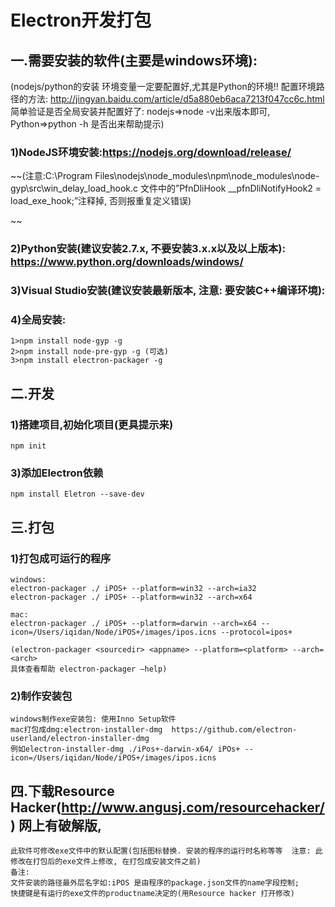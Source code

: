 # Electron开发打包

## 一.需要安装的软件(主要是windows环境):
(nodejs/python的安装 环境变量一定要配置好,尤其是Python的环境!! 配置环境路径的方法: http://jingyan.baidu.com/article/d5a880eb6aca7213f047cc6c.html  简单验证是否全局安装并配置好了: nodejs=>node -v出来版本即可,  Python=>python -h 是否出来帮助提示)

### 1)NodeJS环境安装:https://nodejs.org/download/release/
~~(注意:C:\Program Files\nodejs\node_modules\npm\node_modules\node-gyp\src\win_delay_load_hook.c
	文件中的”PfnDliHook __pfnDliNotifyHook2 = load_exe_hook;”注释掉, 否则报重复定义错误)

~~

### 2)Python安装(建议安装2.7.x, 不要安装3.x.x以及以上版本): https://www.python.org/downloads/windows/

### 3)Visual Studio安装(建议安装最新版本, 注意: 要安装C++编译环境):

### 4)全局安装: 
	1>npm install node-gyp -g 
	2>npm install node-pre-gyp -g (可选)
	3>npm install electron-packager -g


## 二.开发
### 1)搭建项目,初始化项目(更具提示来)
	npm init

### 3)添加Electron依赖
	npm install Eletron --save-dev


## 三.打包
### 1)打包成可运行的程序
	windows:
	electron-packager ./ iPOS+ --platform=win32 --arch=ia32  
	electron-packager ./ iPOS+ --platform=win32 --arch=x64 
	
	mac:
	electron-packager ./ iPOS+ --platform=darwin --arch=x64 --icon=/Users/iqidan/Node/iPOS+/images/ipos.icns --protocol=ipos+
	
	(electron-packager <sourcedir> <appname> --platform=<platform> --arch=<arch>
	具体查看帮助 electron-packager —help)

	
### 2)制作安装包
	windows制作exe安装包: 使用Inno Setup软件
	mac打包成dmg:electron-installer-dmg  https://github.com/electron-userland/electron-installer-dmg
	例如electron-installer-dmg ./iPos+-darwin-x64/ iPOs+ --icon=/Users/iqidan/Node/iPOS+/images/ipos.icns

## 四.下载Resource Hacker(http://www.angusj.com/resourcehacker/) 网上有破解版, 
	此软件可修改exe文件中的默认配置(包括图标替换. 安装的程序的运行时名称等等  注意: 此修改在打包后的exe文件上修改, 在打包成安装文件之前)
	备注:
	文件安装的路径最外层名字如:iPOS 是由程序的package.json文件的name字段控制;
	快捷键是有运行的exe文件的productname决定的(用Resource hacker 打开修改)